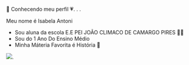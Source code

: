 🩷 Conhecendo meu perfil 💗. . .

Meu nome é Isabela Antoni 
* Sou aluna da escola E.E PEI JOÃO CLIMACO DE CAMARGO PIRES 👩‍🎓
* Sou do 1 Ano Do Ensino Médio
* Minha Máteria Favorita é História 📖


![](https://https://tenor.com/pt-BR/view/marie29-gif-7033290243142829699).


